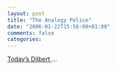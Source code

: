 ```yaml
---
layout: post
title: "The Analogy Police"
date: "2006-01-22T15:56:00+01:00"
comments: false
categories: 
---
```


<p><a href="http://www.dilbert.com/comics/dilbert/archive/dilbert-20060122.html">Today&#8217;s Dilbert </a> &#8230;</p>



